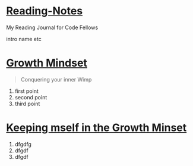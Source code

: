 # <ins>Reading-Notes</ins>
My Reading Journal for Code Fellows

intro name etc

[Link to github portfolio]: (https://daviddickens.github.io/reading-notes/)



# <ins>Growth Mindset</ins>

> Conquering your inner Wimp

1. first point
2. second point
3. third point

# <ins>Keeping mself in the Growth Minset</ins>
 
 1. dfgdfg
 2. dfgdf
 3. dfgdf
